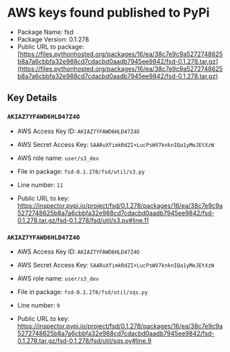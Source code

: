 # AWS keys found published to PyPi

* Package Name: fsd
* Package Version: 0.1.278
* Public URL to package: [https://files.pythonhosted.org/packages/16/ea/38c7e9c9a5272748625b8a7a6cbbfa32e988cd7cdacbd0aadb7945ee9842/fsd-0.1.278.tar.gz](https://files.pythonhosted.org/packages/16/ea/38c7e9c9a5272748625b8a7a6cbbfa32e988cd7cdacbd0aadb7945ee9842/fsd-0.1.278.tar.gz)

## Key Details

### `AKIAZ7YFAWD6HLD47Z4O`

* AWS Access Key ID: `AKIAZ7YFAWD6HLD47Z4O`
* AWS Secret Access Key: `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` 
* AWS role name: `user/s3_dev`
* File in package: `fsd-0.1.278/fsd/util/s3.py`
* Line number: `11`

* Public URL to key: https://inspector.pypi.io/project/fsd/0.1.278/packages/16/ea/38c7e9c9a5272748625b8a7a6cbbfa32e988cd7cdacbd0aadb7945ee9842/fsd-0.1.278.tar.gz/fsd-0.1.278/fsd/util/s3.py#line.11



### `AKIAZ7YFAWD6HLD47Z4O`

* AWS Access Key ID: `AKIAZ7YFAWD6HLD47Z4O`
* AWS Secret Access Key: `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` 
* AWS role name: `user/s3_dev`
* File in package: `fsd-0.1.278/fsd/util/sqs.py`
* Line number: `9`

* Public URL to key: https://inspector.pypi.io/project/fsd/0.1.278/packages/16/ea/38c7e9c9a5272748625b8a7a6cbbfa32e988cd7cdacbd0aadb7945ee9842/fsd-0.1.278.tar.gz/fsd-0.1.278/fsd/util/sqs.py#line.9


